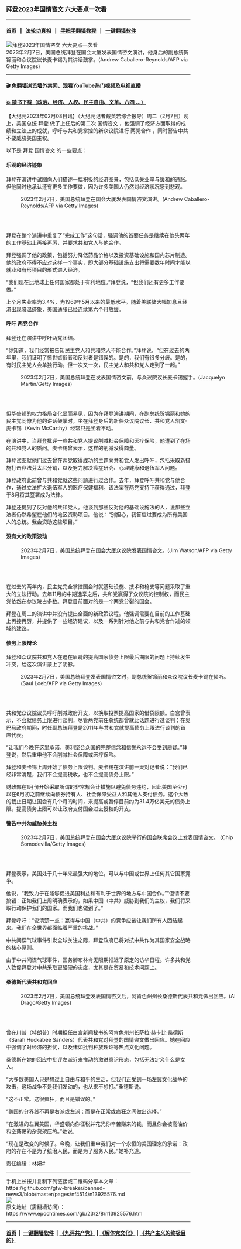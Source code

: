 ### 拜登2023年国情咨文 六大要点一次看
------------------------

#### [首页](https://github.com/gfw-breaker/banned-news3/blob/master/README.md) &nbsp;&nbsp;|&nbsp;&nbsp; [法轮功真相](https://github.com/begood0513/basic/blob/master/README.md)  &nbsp;&nbsp;|&nbsp;&nbsp; [手把手翻墙教程](https://github.com/gfw-breaker/guides/wiki)  &nbsp;&nbsp;|&nbsp;&nbsp; [一键翻墙软件](https://github.com/gfw-breaker/nogfw/blob/master/README.md)  



<div><img alt="拜登2023年国情咨文 六大要点一次看" class="attachment-djy_600_400 size-djy_600_400 wp-post-image" src="https://i.epochtimes.com/assets/uploads/2023/02/id13925638-GettyImages-1246877932-600x400.jpg"/>
<div class="caption">
 2023年2月7日，美国总统拜登在国会大厦发表国情咨文演讲，他身后的副总统贺锦丽和众议院议长麦卡锡为其讲话鼓掌。(Andrew Caballero-Reynolds/AFP via Getty Images)
</div></div><hr/>

#### [ 🎬  免翻墙浏览墙外禁闻、观看YouTube热门视频及电视直播](https://github.com/gfw-breaker/HelloWorld)

#### [ 💥  禁书下载（政治、经济、人权、民主自由、文革、六四 ...）](https://github.com/gfw-breaker/books/blob/master/README.md)

<div><p>
 【大纪元2023年02月08日讯】（大纪元记者戴芙若综合报导）周二（2月7日）晚上，美国总统
 <ok href="https://www.epochtimes.com/gb/tag/%E6%8B%9C%E7%99%BB.html">
  拜登
 </ok>
 做了上任后的第二次
 <ok href="https://www.epochtimes.com/gb/tag/%E5%9B%BD%E6%83%85%E5%92%A8%E6%96%87.html">
  国情咨文
 </ok>
 ，他强调了经济方面取得的成绩和立法上的成就，呼吁与共和党掌控的新众议院进行
 <ok href="https://www.epochtimes.com/gb/tag/%E4%B8%A4%E5%85%9A%E5%90%88%E4%BD%9C.html">
  两党合作
 </ok>
 ，同时警告中共不要威胁美国主权。
</p>
<p>
 以下是
 <ok href="https://www.epochtimes.com/gb/tag/%E6%8B%9C%E7%99%BB.html">
  拜登
 </ok>
 <ok href="https://www.epochtimes.com/gb/tag/%E5%9B%BD%E6%83%85%E5%92%A8%E6%96%87.html">
  国情咨文
 </ok>
 的一些要点：
</p>
<h4>
 乐观的经济迹象
</h4>
<p>
 拜登在演讲中试图向人们描述一幅积极的经济图景，包括低失业率与缓和的通胀。但他同时也承认还有更多工作要做，因为许多美国人仍然对经济状况感到悲观。
</p>
<figure aria-describedby="caption-attachment-13925641" class="wp-caption aligncenter" id="attachment_13925641" style="width: 600px">
 <ok href="https://i.epochtimes.com/assets/uploads/2023/02/id13925641-GettyImages-1246878024.jpg" target="_blank">
  <img alt="" class="size-large wp-image-13925641" src="https://i.epochtimes.com/assets/uploads/2023/02/id13925641-GettyImages-1246878024-600x449.jpg"/>
 </ok>
 <br/><figcaption class="wp-caption-text" id="caption-attachment-13925641">
  2023年2月7日，美国总统拜登在国会大厦发表国情咨文演讲。(Andrew Caballero-Reynolds/AFP via Getty Images)
 </figcaption><br/>
</figure><br/>
<p>
 拜登在整个演讲中重复了“完成工作”这句话，强调他的首要任务是继续在他头两年的工作基础上再接再厉，并要求共和党人与他合作。
</p>
<p>
 拜登强调了他的政策，包括努力降低药品价格以及投资基础设施和国内芯片制造。他的政府不得不应对这样一个事实，即大部分基础设施支出将需要数年时间才能以就业和有形项目的形式进入经济。
</p>
<p>
 “我们现在比地球上任何国家都处于有利地位。”拜登说，“但我们还有更多工作要做。”
</p>
<p>
 上个月失业率为3.4%，为1969年5月以来的最低水平。随着美联储大幅加息且经济出现降温迹象，美国通胀已经连续第六个月放缓。
</p>
<h4>
 呼吁
 <ok href="https://www.epochtimes.com/gb/tag/%E4%B8%A4%E5%85%9A%E5%90%88%E4%BD%9C.html">
  两党合作
 </ok>
</h4>
<p>
 拜登还在演讲中呼吁两党团结。
</p>
<p>
 “你知道，我们经常被告知民主党人和共和党人不能合作。”拜登说，“但在过去的两年里，我们证明了愤世嫉俗者和反对者是错误的。是的，我们有很多分歧。是的，有时民主党人会单独行动。但一次又一次，民主党人和共和党人走到了一起。”
</p>
<figure aria-describedby="caption-attachment-13925639" class="wp-caption aligncenter" id="attachment_13925639" style="width: 600px">
 <ok href="https://i.epochtimes.com/assets/uploads/2023/02/id13925639-GettyImages-1246877989.jpg" target="_blank">
  <img alt="" class="size-large wp-image-13925639" src="https://i.epochtimes.com/assets/uploads/2023/02/id13925639-GettyImages-1246877989-600x400.jpg"/>
 </ok>
 <br/><figcaption class="wp-caption-text" id="caption-attachment-13925639">
  2023年2月7日，美国总统拜登在发表国情咨文前，与众议院议长麦卡锡握手。(Jacquelyn Martin/Getty Images)
 </figcaption><br/>
</figure><br/>
<p>
 但华盛顿的权力格局变化显而易见，因为在拜登演讲期间，在副总统贺锦丽和她的民主党同僚为他的讲话鼓掌时，坐在拜登身后的新任众议院议长、共和党人凯文‧麦卡锡（Kevin McCarthy）经常只是坐着不动。
</p>
<p>
 在演讲中，当拜登批评一些共和党人提议削减社会保障和医疗保险，他遭到了在场的共和党人的质问。麦卡锡曾表示，这样的削减没得商量。
</p>
<p>
 拜登试图就他们过去曾在两党取得成功的主题向共和党人发出呼吁，包括采取新措施打击非法芬太尼分销，以及努力解决癌症研究、心理健康和退伍军人问题。
</p>
<p>
 拜登政府此前曾与共和党就这些问题进行过合作。去年，拜登呼吁共和党与他合作，通过立法扩大退伍军人的医疗保健福利。该法案在两党支持下获得通过，拜登于8月将其签署成为法律。
</p>
<p>
 拜登还提到了反对他的共和党人。他谈到那些反对他的基础设施法的人，说那些立法者仍然希望在他们的地区资助项目。他说：“别担心，我答应过要成为所有美国人的总统。我会资助这些项目。”
</p>
<h4>
 没有大的政策波动
</h4>
<figure aria-describedby="caption-attachment-13925648" class="wp-caption aligncenter" id="attachment_13925648" style="width: 600px">
 <ok href="https://i.epochtimes.com/assets/uploads/2023/02/id13925648-GettyImages-1246892331.jpg" target="_blank">
  <img alt="" class="size-large wp-image-13925648" src="https://i.epochtimes.com/assets/uploads/2023/02/id13925648-GettyImages-1246892331-600x400.jpg"/>
 </ok>
 <br/><figcaption class="wp-caption-text" id="caption-attachment-13925648">
  2023年2月7日，美国总统拜登在国会大厦众议院发表国情咨文。(Jim Watson/AFP via Getty Images)
 </figcaption><br/>
</figure><br/>
<p>
 在过去的两年内，民主党完全掌控国会时就基础设施、技术和枪支等问题采取了重大的立法行动。去年11月的中期选举之后，共和党赢得了众议院的控制权，而民主党依然在参议院占多数。拜登目前面对的是一个两党分裂的国会。
</p>
<p>
 拜登在周二的演讲中并没有提出全面的新政策议程。他强调需要在目前的工作基础上再接再厉，并提供了一些经济建议，以及一系列针对他之前与共和党合作过的领域的建议。
</p>
<h4>
 债务上限辩论
</h4>
<p>
 拜登和众议院共和党人在迫在眉睫的提高国家债务上限最后期限的问题上持续发生冲突，给这次演讲蒙上了阴影。
</p>
<figure aria-describedby="caption-attachment-13925652" class="wp-caption aligncenter" id="attachment_13925652" style="width: 600px">
 <ok href="https://i.epochtimes.com/assets/uploads/2023/02/id13925652-GettyImages-1246878092.jpg" target="_blank">
  <img alt="" class="size-large wp-image-13925652" src="https://i.epochtimes.com/assets/uploads/2023/02/id13925652-GettyImages-1246878092-600x400.jpg"/>
 </ok>
 <br/><figcaption class="wp-caption-text" id="caption-attachment-13925652">
  2023年2月7日，美国总统拜登发表国情咨文时，副总统贺锦丽和众议院议长麦卡锡在倾听。(Saul Loeb/AFP via Getty Images)
 </figcaption><br/>
</figure><br/>
<p>
 共和党众议院议员呼吁削减政府开支，以换取投票提高国家的借贷限额。白宫曾表示，不会就债务上限进行谈判，尽管两党前任总统都曾就此话题进行过谈判；在奥巴马政府期间，时任副总统拜登是2011年与共和党就提高债务上限进行谈判的首席代表。
</p>
<p>
 “让我们今晚在这里承诺，美利坚合众国的完整信念和信誉永远不会受到质疑。”拜登说，然后重申他不会削减社会保障或医疗保险。
</p>
<p>
 拜登和麦卡锡上周开始了债务上限谈判。麦卡锡在演讲前一天对记者说：“我们已经非常清楚，我们不会提高税收，也不会提高债务上限。”
</p>
<p>
 财政部在1月份开始采取所谓的非常规会计措施以避免债务违约，因此美国至少可以在6月初之前继续向债券持有人、社会保障受益人和其他人支付债务。这个大致的截止日期让国会有几个月的时间，来提高或暂停目前约为31.4万亿美元的债务上限。提高债务上限可以让政府支付国会过去授权的开支。
</p>
<h4>
 警告中共勿威胁美主权
</h4>
<figure aria-describedby="caption-attachment-13925657" class="wp-caption aligncenter" id="attachment_13925657" style="width: 600px">
 <ok href="https://i.epochtimes.com/assets/uploads/2023/02/id13925657-GettyImages-1463980046.jpg" target="_blank">
  <img alt="" class="size-large wp-image-13925657" src="https://i.epochtimes.com/assets/uploads/2023/02/id13925657-GettyImages-1463980046-600x400.jpg"/>
 </ok>
 <br/><figcaption class="wp-caption-text" id="caption-attachment-13925657">
  2023年2月7日，美国总统拜登在国会大厦众议院举行的国会联席会议上发表国情咨文。 (Chip Somodevilla/Getty Images)
 </figcaption><br/>
</figure><br/>
<p>
 拜登表示，美国处于几十年来最强大的地位，可以与中国或世界上任何其它国家竞争。
</p>
<p>
 他说，“我致力于在能够促进美国利益和有利于世界的地方与中国合作。”“但请不要搞错：正如我们上周明确表示的，如果中国（中共）威胁到我们的主权，我们将采取行动保护我们的国家。而我们也做到了。”
</p>
<p>
 拜登呼吁：“说清楚一点：赢得与中国（中共）的竞争应该让我们所有人团结起来。我们在全世界都面临着严重的挑战。”
</p>
<p>
 中共间谍气球事件引发全球关注之际，拜登政府已将对抗中共作为其国家安全战略的核心原则。
</p>
<p>
 由于中共间谍气球事件，国务卿布林肯无限期推迟了原定的访华日程。许多共和党人敦促拜登对中共采取更强硬的态度，尤其是在贸易和技术问题上。
</p>
<h4>
 桑德斯代表共和党回应
</h4>
<figure aria-describedby="caption-attachment-13925643" class="wp-caption aligncenter" id="attachment_13925643" style="width: 600px">
 <ok href="https://i.epochtimes.com/assets/uploads/2023/02/id13925643-GettyImages-1246878353.jpg" target="_blank">
  <img alt="" class="size-large wp-image-13925643" src="https://i.epochtimes.com/assets/uploads/2023/02/id13925643-GettyImages-1246878353-600x400.jpg"/>
 </ok>
 <br/><figcaption class="wp-caption-text" id="caption-attachment-13925643">
  2023年2月7日，美国总统拜登发表国情咨文后，阿肯色州州长桑德斯代表共和党做出回应。(Al Drago/Getty Images)
 </figcaption><br/>
</figure><br/>
<p>
 曾在川普（特朗普）时期担任白宫新闻秘书的阿肯色州州长萨拉‧赫卡比‧桑德斯（Sarah Huckabee Sanders）代表共和党对拜登的国情咨文做出回应。她在回应中强调了对经济的担忧，以及诸如批判种族理论等热点文化问题。
</p>
<p>
 桑德斯在她的回应中批评左派近来推动的激进意识形态，包括无法定义什么是女人。
</p>
<p>
 “大多数美国人只是想过上自由与和平的生活，但我们正受到一场左翼文化战争的攻击，这场战争不是我们发动的，也从来不想打。”桑德斯说。
</p>
<p>
 “这不正常。这很疯狂，而且是错误的。”
</p>
<p>
 “美国的分界线不再是右派或左派；而是在正常或疯狂之间做出选择。”
</p>
<p>
 “在激进的左翼美国，华盛顿向你征税并花光你辛苦赚来的钱，而且你会被高油价和空荡荡的杂货架压垮。”她说。
</p>
<p>
 “现在是改变的时候了。今晚，让我们重申我们对一个永恒的美国理念的承诺：政府的存在不是为了统治人民，而是为了服务人民。”她补充道。
</p>
<p>
 责任编辑：林妍#
</p>
</div>
<hr/>
手机上长按并复制下列链接或二维码分享本文章：<br/>
https://github.com/gfw-breaker/banned-news3/blob/master/pages/nf4514/n13925576.md <br/>
<a href='https://github.com/gfw-breaker/banned-news3/blob/master/pages/nf4514/n13925576.md'><img src='https://github.com/gfw-breaker/banned-news3/blob/master/pages/nf4514/n13925576.md.png'/></a> <br/>
原文地址（需翻墙访问）：https://www.epochtimes.com/gb/23/2/8/n13925576.htm


------------------------
#### [首页](https://github.com/gfw-breaker/banned-news3/blob/master/README.md) &nbsp;|&nbsp; [一键翻墙软件](https://github.com/gfw-breaker/nogfw/blob/master/README.md) &nbsp;| [《九评共产党》](https://github.com/gfw-breaker/9ping.md/blob/master/README.md#九评之一评共产党是什么) | [《解体党文化》](https://github.com/gfw-breaker/jtdwh.md/blob/master/README.md) | [《共产主义的终极目的》](https://github.com/gfw-breaker/gczydzjmd.md/blob/master/README.md)


<img src='http://gfw-breaker.win/banned-news3/pages/nf4514/n13925576.md' width='0px' height='0px'/>